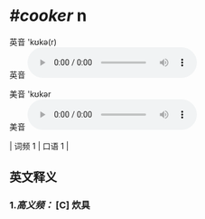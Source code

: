 # ***\#cooker*** n
英音 'kʊkə(r)  
英音
<audio src="./media/cooker-B.aac" controls="controls"></audio>

美音 'kʊkər  
美音
<audio src="./media/cooker.aac" controls="controls"></audio>



| 词频 1 | 口语 1 |  

英文释义
---
### 1.*高义频：* **[C] 炊具**  



